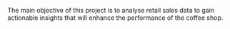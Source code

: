 The main objective of this project is to analyse retail sales data to gain actionable insights that will enhance the performance of the coffee shop.
